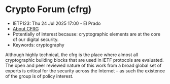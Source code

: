 # Crypto Forum (cfrg)
* <IETFschedule>IETF123: Thu 24 Jul 2025 17:00 - El Prado</IETFschedule>
* [About CFRG](https://datatracker.ietf.org/group/cfrg/about/)
* Potentially of interest because:  cryptographic elements are at the core of our digital security. 
* Keywords: cryptography

Although highly technical, the cfrg is the place where almost all cryptographic building blocks that are used in IETF protocols are evaluated. The open and peer reviewed nature of this work from a broad global set of experts is critical for the security across the Internet – as such the existence of the group is of policy interest. 
